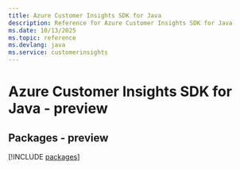 ```yaml
---
title: Azure Customer Insights SDK for Java
description: Reference for Azure Customer Insights SDK for Java
ms.date: 10/13/2025
ms.topic: reference
ms.devlang: java
ms.service: customerinsights
---
```

# Azure Customer Insights SDK for Java - preview
## Packages - preview
[!INCLUDE [packages](customer-insights-index.md)]